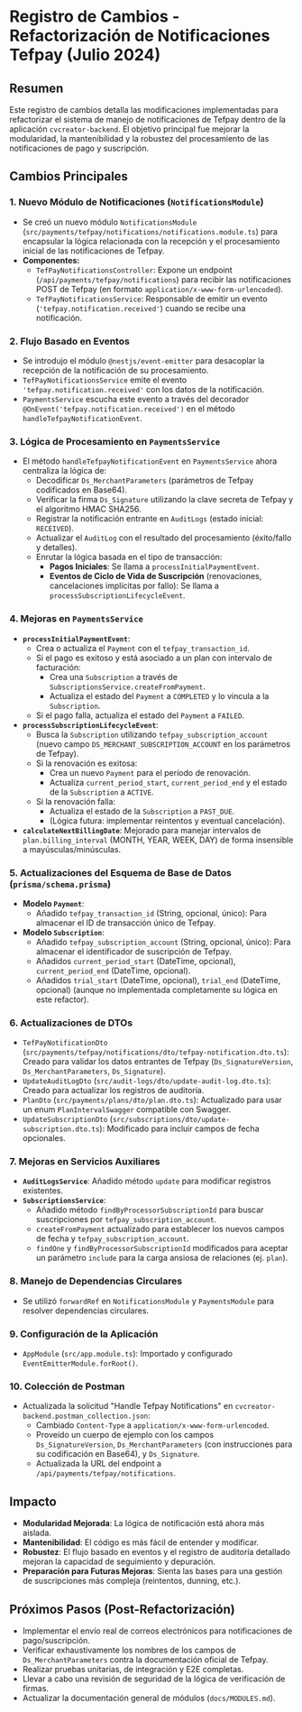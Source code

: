 # Registro de Cambios - Refactorización de Notificaciones Tefpay (Julio 2024)

## Resumen

Este registro de cambios detalla las modificaciones implementadas para refactorizar el sistema de manejo de notificaciones de Tefpay dentro de la aplicación `cvcreator-backend`. El objetivo principal fue mejorar la modularidad, la mantenibilidad y la robustez del procesamiento de las notificaciones de pago y suscripción.

## Cambios Principales

### 1. Nuevo Módulo de Notificaciones (`NotificationsModule`)

- Se creó un nuevo módulo `NotificationsModule` (`src/payments/tefpay/notifications/notifications.module.ts`) para encapsular la lógica relacionada con la recepción y el procesamiento inicial de las notificaciones de Tefpay.
- **Componentes:**
  - `TefPayNotificationsController`: Expone un endpoint (`/api/payments/tefpay/notifications`) para recibir las notificaciones POST de Tefpay (en formato `application/x-www-form-urlencoded`).
  - `TefPayNotificationsService`: Responsable de emitir un evento (`'tefpay.notification.received'`) cuando se recibe una notificación.

### 2. Flujo Basado en Eventos

- Se introdujo el módulo `@nestjs/event-emitter` para desacoplar la recepción de la notificación de su procesamiento.
- `TefPayNotificationsService` emite el evento `'tefpay.notification.received'` con los datos de la notificación.
- `PaymentsService` escucha este evento a través del decorador `@OnEvent('tefpay.notification.received')` en el método `handleTefpayNotificationEvent`.

### 3. Lógica de Procesamiento en `PaymentsService`

- El método `handleTefpayNotificationEvent` en `PaymentsService` ahora centraliza la lógica de:
  - Decodificar `Ds_MerchantParameters` (parámetros de Tefpay codificados en Base64).
  - Verificar la firma `Ds_Signature` utilizando la clave secreta de Tefpay y el algoritmo HMAC SHA256.
  - Registrar la notificación entrante en `AuditLogs` (estado inicial: `RECEIVED`).
  - Actualizar el `AuditLog` con el resultado del procesamiento (éxito/fallo y detalles).
  - Enrutar la lógica basada en el tipo de transacción:
    - **Pagos Iniciales**: Se llama a `processInitialPaymentEvent`.
    - **Eventos de Ciclo de Vida de Suscripción** (renovaciones, cancelaciones implícitas por fallo): Se llama a `processSubscriptionLifecycleEvent`.

### 4. Mejoras en `PaymentsService`

- **`processInitialPaymentEvent`**:
  - Crea o actualiza el `Payment` con el `tefpay_transaction_id`.
  - Si el pago es exitoso y está asociado a un plan con intervalo de facturación:
    - Crea una `Subscription` a través de `SubscriptionsService.createFromPayment`.
    - Actualiza el estado del `Payment` a `COMPLETED` y lo vincula a la `Subscription`.
  - Si el pago falla, actualiza el estado del `Payment` a `FAILED`.
- **`processSubscriptionLifecycleEvent`**:
  - Busca la `Subscription` utilizando `tefpay_subscription_account` (nuevo campo `DS_MERCHANT_SUBSCRIPTION_ACCOUNT` en los parámetros de Tefpay).
  - Si la renovación es exitosa:
    - Crea un nuevo `Payment` para el período de renovación.
    - Actualiza `current_period_start`, `current_period_end` y el estado de la `Subscription` a `ACTIVE`.
  - Si la renovación falla:
    - Actualiza el estado de la `Subscription` a `PAST_DUE`.
    - (Lógica futura: implementar reintentos y eventual cancelación).
- **`calculateNextBillingDate`**: Mejorado para manejar intervalos de `plan.billing_interval` (MONTH, YEAR, WEEK, DAY) de forma insensible a mayúsculas/minúsculas.

### 5. Actualizaciones del Esquema de Base de Datos (`prisma/schema.prisma`)

- **Modelo `Payment`**:
  - Añadido `tefpay_transaction_id` (String, opcional, único): Para almacenar el ID de transacción único de Tefpay.
- **Modelo `Subscription`**:
  - Añadido `tefpay_subscription_account` (String, opcional, único): Para almacenar el identificador de suscripción de Tefpay.
  - Añadidos `current_period_start` (DateTime, opcional), `current_period_end` (DateTime, opcional).
  - Añadidos `trial_start` (DateTime, opcional), `trial_end` (DateTime, opcional) (aunque no implementada completamente su lógica en este refactor).

### 6. Actualizaciones de DTOs

- `TefPayNotificationDto` (`src/payments/tefpay/notifications/dto/tefpay-notification.dto.ts`): Creado para validar los datos entrantes de Tefpay (`Ds_SignatureVersion`, `Ds_MerchantParameters`, `Ds_Signature`).
- `UpdateAuditLogDto` (`src/audit-logs/dto/update-audit-log.dto.ts`): Creado para actualizar los registros de auditoría.
- `PlanDto` (`src/payments/plans/dto/plan.dto.ts`): Actualizado para usar un enum `PlanIntervalSwagger` compatible con Swagger.
- `UpdateSubscriptionDto` (`src/subscriptions/dto/update-subscription.dto.ts`): Modificado para incluir campos de fecha opcionales.

### 7. Mejoras en Servicios Auxiliares

- **`AuditLogsService`**: Añadido método `update` para modificar registros existentes.
- **`SubscriptionsService`**:
  - Añadido método `findByProcessorSubscriptionId` para buscar suscripciones por `tefpay_subscription_account`.
  - `createFromPayment` actualizado para establecer los nuevos campos de fecha y `tefpay_subscription_account`.
  - `findOne` y `findByProcessorSubscriptionId` modificados para aceptar un parámetro `include` para la carga ansiosa de relaciones (ej. `plan`).

### 8. Manejo de Dependencias Circulares

- Se utilizó `forwardRef` en `NotificationsModule` y `PaymentsModule` para resolver dependencias circulares.

### 9. Configuración de la Aplicación

- `AppModule` (`src/app.module.ts`): Importado y configurado `EventEmitterModule.forRoot()`.

### 10. Colección de Postman

- Actualizada la solicitud "Handle Tefpay Notifications" en `cvcreator-backend.postman_collection.json`:
  - Cambiado `Content-Type` a `application/x-www-form-urlencoded`.
  - Proveído un cuerpo de ejemplo con los campos `Ds_SignatureVersion`, `Ds_MerchantParameters` (con instrucciones para su codificación en Base64), y `Ds_Signature`.
  - Actualizada la URL del endpoint a `/api/payments/tefpay/notifications`.

## Impacto

- **Modularidad Mejorada**: La lógica de notificación está ahora más aislada.
- **Mantenibilidad**: El código es más fácil de entender y modificar.
- **Robustez**: El flujo basado en eventos y el registro de auditoría detallado mejoran la capacidad de seguimiento y depuración.
- **Preparación para Futuras Mejoras**: Sienta las bases para una gestión de suscripciones más compleja (reintentos, dunning, etc.).

## Próximos Pasos (Post-Refactorización)

- Implementar el envío real de correos electrónicos para notificaciones de pago/suscripción.
- Verificar exhaustivamente los nombres de los campos de `Ds_MerchantParameters` contra la documentación oficial de Tefpay.
- Realizar pruebas unitarias, de integración y E2E completas.
- Llevar a cabo una revisión de seguridad de la lógica de verificación de firmas.
- Actualizar la documentación general de módulos (`docs/MODULES.md`).
